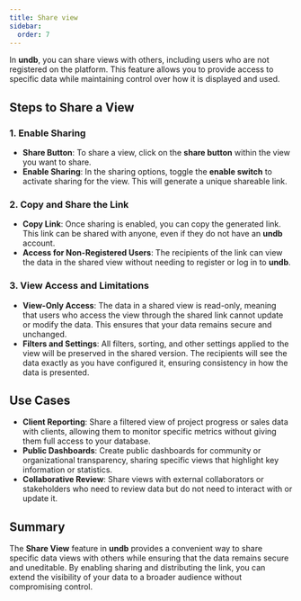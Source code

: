 ```yaml
---
title: Share view
sidebar:
  order: 7
---
```


In **undb**, you can share views with others, including users who are not registered on the platform. This feature allows you to provide access to specific data while maintaining control over how it is displayed and used.

## Steps to Share a View

### 1. Enable Sharing

- **Share Button**: To share a view, click on the **share button** within the view you want to share.
- **Enable Sharing**: In the sharing options, toggle the **enable switch** to activate sharing for the view. This will generate a unique shareable link.

### 2. Copy and Share the Link

- **Copy Link**: Once sharing is enabled, you can copy the generated link. This link can be shared with anyone, even if they do not have an **undb** account.
- **Access for Non-Registered Users**: The recipients of the link can view the data in the shared view without needing to register or log in to **undb**.

### 3. View Access and Limitations

- **View-Only Access**: The data in a shared view is read-only, meaning that users who access the view through the shared link cannot update or modify the data. This ensures that your data remains secure and unchanged.
- **Filters and Settings**: All filters, sorting, and other settings applied to the view will be preserved in the shared version. The recipients will see the data exactly as you have configured it, ensuring consistency in how the data is presented.

## Use Cases

- **Client Reporting**: Share a filtered view of project progress or sales data with clients, allowing them to monitor specific metrics without giving them full access to your database.
- **Public Dashboards**: Create public dashboards for community or organizational transparency, sharing specific views that highlight key information or statistics.
- **Collaborative Review**: Share views with external collaborators or stakeholders who need to review data but do not need to interact with or update it.

## Summary

The **Share View** feature in **undb** provides a convenient way to share specific data views with others while ensuring that the data remains secure and uneditable. By enabling sharing and distributing the link, you can extend the visibility of your data to a broader audience without compromising control.
